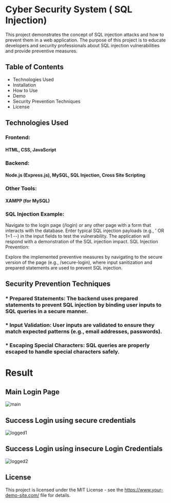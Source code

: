 # Cyber Security System ( SQL Injection)
This project demonstrates the concept of SQL injection attacks and how to prevent them in a web application. The purpose of this project is to educate developers and security professionals about SQL injection vulnerabilities and provide preventive measures.

## Table of Contents
* Technologies Used
* Installation
* How to Use
* Demo
* Security Prevention Techniques
* License
## Technologies Used
### Frontend:
#### HTML, CSS, JavaScript
### Backend:
#### Node.js (Express.js), MySQL, SQL Injection, Cross Site Scripting

### Other Tools:
#### XAMPP (for MySQL)
### SQL Injection Example:

Navigate to the login page (/login) or any other page with a form that interacts with the database.
Enter typical SQL injection payloads (e.g., ' OR 1=1 --) in the input fields to test the vulnerability.
The application will respond with a demonstration of the SQL injection impact.
SQL Injection Prevention:

Explore the implemented preventive measures by navigating to the secure version of the page (e.g., /secure-login), where input sanitization and prepared statements are used to prevent SQL injection.

## Security Prevention Techniques
### * Prepared Statements: The backend uses prepared statements to prevent SQL injection by binding user inputs to SQL queries in a secure manner.
### * Input Validation: User inputs are validated to ensure they match expected patterns (e.g., email addresses, passwords).
### * Escaping Special Characters: SQL queries are properly escaped to handle special characters safely.


# Result
## Main Login Page
![main](https://github.com/user-attachments/assets/6a3c03a4-c03c-41f1-80bd-dc0b0d93ad79)

## Success Login using secure credentials
![logged1](https://github.com/user-attachments/assets/a690ecd8-a2ce-4381-947c-60913abac9b2)

## Success Login using insecure Login Credentials
![logged2](https://github.com/user-attachments/assets/89f7cab0-7b64-410b-bdfa-a9e2072063c8)

## License
This project is licensed under the MIT License - see the https://www.your-demo-site.com/ file for details.
